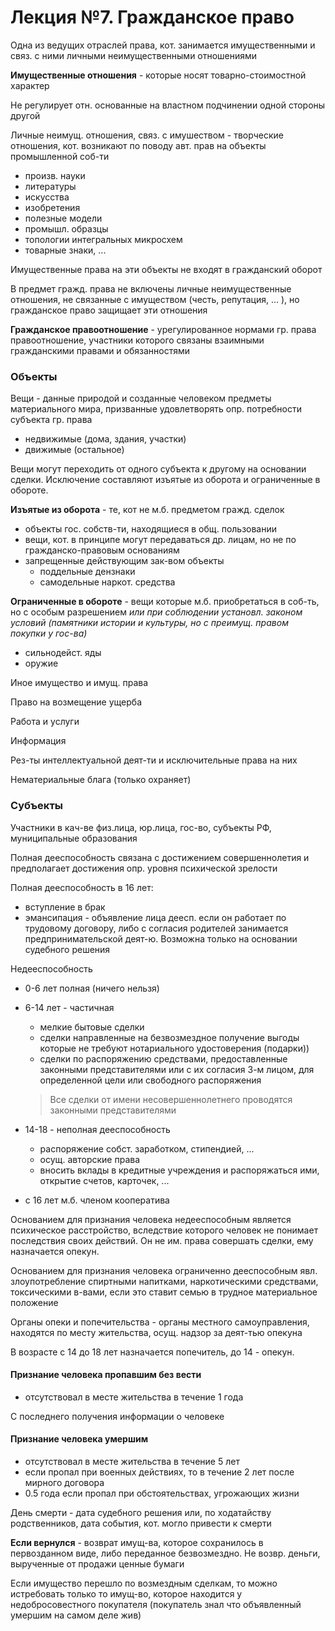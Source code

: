 # Лекция №7. Гражданское право

Одна из ведущих отраслей права, кот. занимается имущественными и связ. с ними личными неимущественными отношениями

**Имущественные отношения** - которые носят товарно-стоимостной характер

Не регулирует отн. основанные на властном подчинении одной стороны другой

Личные неимущ. отношения, связ. с имушеством - творческие отношения, кот. возникают по поводу авт. прав на объекты промышленной соб-ти

- произв. науки
- литературы
- искусства
- изобретения
- полезные модели
- промышл. образцы
- топологии интегральных микросхем
- товарные знаки, ...

Имущественные права на эти объекты не входят в гражданский оборот

В предмет гражд. права не включены личные неимущественные отношения, не связанные с имуществом (честь, репутация, ... ), но гражданское право защищает эти отношения

**Гражданское правоотношение** - урегулированное нормами гр. права правоотношение, участники которого связаны взаимными гражданскими правами и обязанностями

### Объекты

Вещи - данные природой и созданные человеком предметы материального мира, призванные удовлетворять опр. потребности субъекта гр. права

- недвижимые (дома, здания, участки)
- движимые (остальное)

Вещи могут переходить от одного субъекта к другому на основании сделки. Исключение составляют изъятые из оборота и ограниченные в обороте.

**Изъятые из оборота** - те, кот не м.б. предметом гражд. сделок

- объекты гос. собств-ти, находящиеся в общ. пользовании
- вещи, кот. в принципе могут передаваться др. лицам, но не по гражданско-правовым основаниям
- запрещенные действующим зак-вом объекты
  - поддельные дензнаки
  - самодельные наркот. средства

**Ограниченные в обороте** - вещи которые м.б. приобретаться в соб-ть, но с особым разрешением *или при соблюдении установл. законом условий (памятники истории и культуры, но с преимущ. правом покупки у гос-ва)*

- сильнодейст. яды
- оружие

Иное имущество и имущ. права

Право на возмещение ущерба

Работа и услуги

Информация

Рез-ты интеллектуальной деят-ти и исключительные права на них

Нематериальные блага (только охраняет)

### Субъекты

Участники в кач-ве физ.лица, юр.лица, гос-во, субъекты РФ, муниципальные образования

Полная дееспособность связана с достижением совершеннолетия и предполагает достижения опр. уровня психической зрелости

Полная дееспособность в 16 лет:

- вступление в брак
- эмансипация - объявление лица деесп. если он работает по трудовому договору, либо с согласия родителей занимается предпринимательской деят-ю. Возможна только на основании судебного решения

Недееспособность

- 0-6 лет полная (ничего нельзя)

- 6-14 лет - частичная 

  - мелкие бытовые сделки
  - сделки направленные на безвозмездное получение выгоды которые не требуют нотариального удостоверения (подарки))
  - сделки по распоряжению средствами, предоставленные законными представителями или с их согласия 3-м лицом, для определенной цели или свободного распоряжения

  > Все сделки от имени несовершеннолетнего проводятся законными представителями

- 14-18 - неполная дееспособность

  - распоряжение собст. заработком, стипендией, ...
  - осущ. авторские права
  - вносить вклады в кредитные учреждения и распоряжаться ими, открытие счетов, карточек, ...

- с 16 лет м.б. членом кооператива

Основанием для признания человека недееспособным является психическое расстройство, вследствие которого человек не понимает последствия своих действий. Он не им. права совершать сделки, ему назначается опекун.

Основанием для признания человека ограниченно дееспособным явл. злоупотребление спиртными напитками, наркотическими средствами, токсическими в-вами, если это ставит семью в трудное материальное положение

Органы опеки и попечительства - органы местного самоуправления, находятся по месту жительства, осущ. надзор за деят-тью опекуна

В возрасте с 14 до 18 лет назначается попечитель, до 14 - опекун.

#### Признание человека пропавшим без вести

- отсутствовал в месте жительства в течение 1 года

С последнего получения информации о человеке

#### Признание человека умершим

- отсутствовал в месте жительства в течение 5 лет
- если пропал при военных действиях, то в течение 2 лет после мирного договора
- 0.5 года если пропал при обстоятельствах, угрожающих жизни

День смерти - дата судебного решения или, по ходатайству родственников, дата события, кот. могло привести к смерти

**Если вернулся** - возврат имущ-ва, которое сохранилось в первозданном виде, либо переданное безвозмездно. Не возвр. деньги, вырученные от продажи ценные бумаги

Если имущество перешло по возмездным сделкам, то можно истребовать только то имущ-во, которое находится у недобросовестного покупателя (покупатель знал что объявленный умершим на самом деле жив)